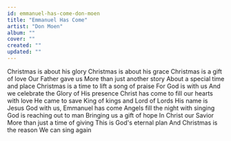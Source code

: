 ```yaml
---
id: emmanuel-has-come-don-moen
title: "Emmanuel Has Come"
artist: "Don Moen"
album: ""
cover: ""
created: ""
updated: ""
---
```


Christmas is about his glory
Christmas is about his grace
Christmas is a gift of love
Our Father gave us
More than just another story
About a special time and place
Christmas is a time to lift a song of praise
For God is with us
And we celebrate the Glory of His presence
Christ has come to fill our hearts with love
He came to save
King of kings and Lord of Lords His name is Jesus
God with us, Emmanuel has come
Angels fill the night with singing
God is reaching out to man
Bringing us a gift of hope
In Christ our Savior
More than just a time of giving
This is God's eternal plan
And Christmas is the reason
We can sing again